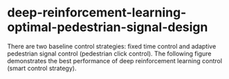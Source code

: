 # deep-reinforcement-learning-optimal-pedestrian-signal-design
There are two baseline control strategies: fixed time control and adaptive pedestrian signal control (pedestrian click control). The following figure demonstrates the best performance of deep reinforcement learning control (smart control strategy).

